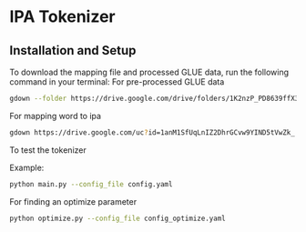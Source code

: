 # IPA Tokenizer

## Installation and Setup

To download the mapping file and  processed GLUE data, run the following command in your terminal:
For pre-processed GLUE data
```bash
gdown --folder https://drive.google.com/drive/folders/1K2nzP_PD8639ffX3GtDwJGCdWGNOsEBc

```
For mapping word to ipa 
``` bash
gdown https://drive.google.com/uc?id=1anM1SfUqLnIZ2DhrGCvw9YIND5tVwZk_

```

To test the tokenizer

Example:
```bash
python main.py --config_file config.yaml 
```
For finding an optimize parameter 
```bash
python optimize.py --config_file config_optimize.yaml 
```
